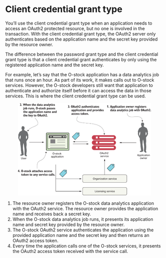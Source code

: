 # Client credential grant type

You’ll use the client credential grant type when an application needs to access an OAuth2 protected resource, but no one is involved in the transaction. With the client credential grant type, the OAuth2 server only authenticates based on the application name and the secret key provided by the resource owner.

The difference between the password grant type and the client credential grant type is that a client credential grant authenticates by only using the registered application name and the secret key.

For example, let’s say that the O-stock application has a data analytics job that runs once an hour. As part of its work, it makes calls out to O-stock services. However, the O-stock developers still want that application to authenticate and authorize itself before it can access the data in those services. This is where the client credential grant type can be used.

<figure><img src="../../../../.gitbook/assets/image (1).png" alt=""><figcaption></figcaption></figure>

1. The resource owner registers the O-stock data analytics application with the OAuth2 service. The resource owner provides the application name and receives back a secret key.
2. When the O-stock data analytics job runs, it presents its application name and secret key provided by the resource owner.
3. The O-stock OAuth2 service authenticates the application using the provided application name and the secret key and then returns an OAuth2 access token.
4. Every time the application calls one of the O-stock services, it presents the OAuth2 access token received with the service call.
